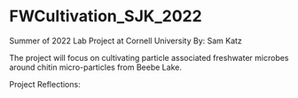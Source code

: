 # FWCultivation_SJK_2022

Summer of 2022 Lab Project at Cornell University By: Sam Katz

The project will focus on cultivating particle associated freshwater microbes around chitin micro-particles from Beebe Lake. 



Project Reflections:
